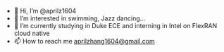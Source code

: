 - 👋 Hi, I’m @aprilz1604
- 👀 I’m interested in swimming, Jazz dancing...
- 🌱 I’m currently studying in Duke ECE and interning in Intel on FlexRAN cloud native
- 📫 How to reach me aprilzhang1604@gmail.com

<!---
aprilz1604/aprilz1604 is a ✨ special ✨ repository because its `README.md` (this file) appears on your GitHub profile.
You can click the Preview link to take a look at your changes.
--->
